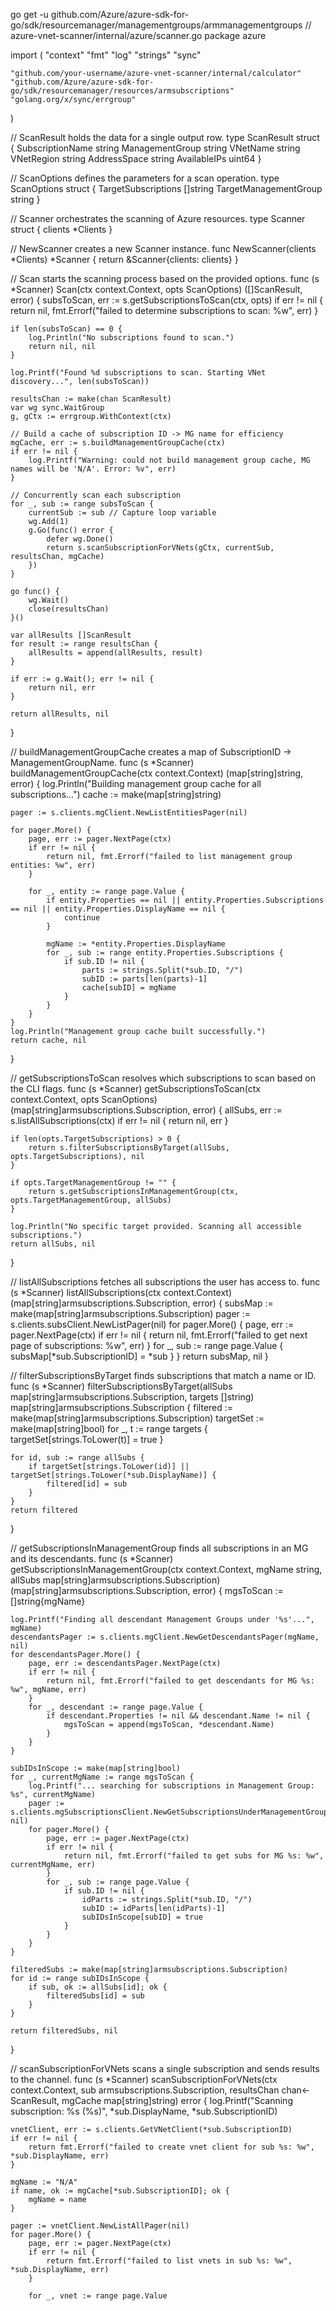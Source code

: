 go get -u github.com/Azure/azure-sdk-for-go/sdk/resourcemanager/managementgroups/armmanagementgroups
// azure-vnet-scanner/internal/azure/scanner.go
package azure

import (
	"context"
	"fmt"
	"log"
	"strings"
	"sync"

	"github.com/your-username/azure-vnet-scanner/internal/calculator"
	"github.com/Azure/azure-sdk-for-go/sdk/resourcemanager/resources/armsubscriptions"
	"golang.org/x/sync/errgroup"
)

// ScanResult holds the data for a single output row.
type ScanResult struct {
	SubscriptionName string
	ManagementGroup  string
	VNetName         string
	VNetRegion       string
	AddressSpace     string
	AvailableIPs     uint64
}

// ScanOptions defines the parameters for a scan operation.
type ScanOptions struct {
	TargetSubscriptions   []string
	TargetManagementGroup string
}

// Scanner orchestrates the scanning of Azure resources.
type Scanner struct {
	clients *Clients
}

// NewScanner creates a new Scanner instance.
func NewScanner(clients *Clients) *Scanner {
	return &Scanner{clients: clients}
}

// Scan starts the scanning process based on the provided options.
func (s *Scanner) Scan(ctx context.Context, opts ScanOptions) ([]ScanResult, error) {
	subsToScan, err := s.getSubscriptionsToScan(ctx, opts)
	if err != nil {
		return nil, fmt.Errorf("failed to determine subscriptions to scan: %w", err)
	}

	if len(subsToScan) == 0 {
		log.Println("No subscriptions found to scan.")
		return nil, nil
	}

	log.Printf("Found %d subscriptions to scan. Starting VNet discovery...", len(subsToScan))

	resultsChan := make(chan ScanResult)
	var wg sync.WaitGroup
	g, gCtx := errgroup.WithContext(ctx)

	// Build a cache of subscription ID -> MG name for efficiency
	mgCache, err := s.buildManagementGroupCache(ctx)
	if err != nil {
		log.Printf("Warning: could not build management group cache, MG names will be 'N/A'. Error: %v", err)
	}

	// Concurrently scan each subscription
	for _, sub := range subsToScan {
		currentSub := sub // Capture loop variable
		wg.Add(1)
		g.Go(func() error {
			defer wg.Done()
			return s.scanSubscriptionForVNets(gCtx, currentSub, resultsChan, mgCache)
		})
	}

	go func() {
		wg.Wait()
		close(resultsChan)
	}()

	var allResults []ScanResult
	for result := range resultsChan {
		allResults = append(allResults, result)
	}

	if err := g.Wait(); err != nil {
		return nil, err
	}

	return allResults, nil
}

// buildManagementGroupCache creates a map of SubscriptionID -> ManagementGroupName.
func (s *Scanner) buildManagementGroupCache(ctx context.Context) (map[string]string, error) {
	log.Println("Building management group cache for all subscriptions...")
	cache := make(map[string]string)
	
	pager := s.clients.mgClient.NewListEntitiesPager(nil)

	for pager.More() {
		page, err := pager.NextPage(ctx)
		if err != nil {
			return nil, fmt.Errorf("failed to list management group entities: %w", err)
		}

		for _, entity := range page.Value {
			if entity.Properties == nil || entity.Properties.Subscriptions == nil || entity.Properties.DisplayName == nil {
				continue
			}

			mgName := *entity.Properties.DisplayName
			for _, sub := range entity.Properties.Subscriptions {
				if sub.ID != nil {
					parts := strings.Split(*sub.ID, "/")
					subID := parts[len(parts)-1]
					cache[subID] = mgName
				}
			}
		}
	}
	log.Println("Management group cache built successfully.")
	return cache, nil
}


// getSubscriptionsToScan resolves which subscriptions to scan based on the CLI flags.
func (s *Scanner) getSubscriptionsToScan(ctx context.Context, opts ScanOptions) (map[string]armsubscriptions.Subscription, error) {
	allSubs, err := s.listAllSubscriptions(ctx)
	if err != nil {
		return nil, err
	}

	if len(opts.TargetSubscriptions) > 0 {
		return s.filterSubscriptionsByTarget(allSubs, opts.TargetSubscriptions), nil
	}

	if opts.TargetManagementGroup != "" {
		return s.getSubscriptionsInManagementGroup(ctx, opts.TargetManagementGroup, allSubs)
	}

	log.Println("No specific target provided. Scanning all accessible subscriptions.")
	return allSubs, nil
}

// listAllSubscriptions fetches all subscriptions the user has access to.
func (s *Scanner) listAllSubscriptions(ctx context.Context) (map[string]armsubscriptions.Subscription, error) {
	subsMap := make(map[string]armsubscriptions.Subscription)
	pager := s.clients.subsClient.NewListPager(nil)
	for pager.More() {
		page, err := pager.NextPage(ctx)
		if err != nil {
			return nil, fmt.Errorf("failed to get next page of subscriptions: %w", err)
		}
		for _, sub := range page.Value {
			subsMap[*sub.SubscriptionID] = *sub
		}
	}
	return subsMap, nil
}

// filterSubscriptionsByTarget finds subscriptions that match a name or ID.
func (s *Scanner) filterSubscriptionsByTarget(allSubs map[string]armsubscriptions.Subscription, targets []string) map[string]armsubscriptions.Subscription {
	filtered := make(map[string]armsubscriptions.Subscription)
	targetSet := make(map[string]bool)
	for _, t := range targets {
		targetSet[strings.ToLower(t)] = true
	}

	for id, sub := range allSubs {
		if targetSet[strings.ToLower(id)] || targetSet[strings.ToLower(*sub.DisplayName)] {
			filtered[id] = sub
		}
	}
	return filtered
}

// getSubscriptionsInManagementGroup finds all subscriptions in an MG and its descendants.
func (s *Scanner) getSubscriptionsInManagementGroup(ctx context.Context, mgName string, allSubs map[string]armsubscriptions.Subscription) (map[string]armsubscriptions.Subscription, error) {
	mgsToScan := []string{mgName}

	log.Printf("Finding all descendant Management Groups under '%s'...", mgName)
	descendantsPager := s.clients.mgClient.NewGetDescendantsPager(mgName, nil)
	for descendantsPager.More() {
		page, err := descendantsPager.NextPage(ctx)
		if err != nil {
			return nil, fmt.Errorf("failed to get descendants for MG %s: %w", mgName, err)
		}
		for _, descendant := range page.Value {
			if descendant.Properties != nil && descendant.Name != nil {
				mgsToScan = append(mgsToScan, *descendant.Name)
			}
		}
	}

	subIDsInScope := make(map[string]bool)
	for _, currentMgName := range mgsToScan {
		log.Printf("... searching for subscriptions in Management Group: %s", currentMgName)
		pager := s.clients.mgSubscriptionsClient.NewGetSubscriptionsUnderManagementGroupPager(currentMgName, nil)
		for pager.More() {
			page, err := pager.NextPage(ctx)
			if err != nil {
				return nil, fmt.Errorf("failed to get subs for MG %s: %w", currentMgName, err)
			}
			for _, sub := range page.Value {
				if sub.ID != nil {
					idParts := strings.Split(*sub.ID, "/")
					subID := idParts[len(idParts)-1]
					subIDsInScope[subID] = true
				}
			}
		}
	}

	filteredSubs := make(map[string]armsubscriptions.Subscription)
	for id := range subIDsInScope {
		if sub, ok := allSubs[id]; ok {
			filteredSubs[id] = sub
		}
	}

	return filteredSubs, nil
}

// scanSubscriptionForVNets scans a single subscription and sends results to the channel.
func (s *Scanner) scanSubscriptionForVNets(ctx context.Context, sub armsubscriptions.Subscription, resultsChan chan<- ScanResult, mgCache map[string]string) error {
	log.Printf("Scanning subscription: %s (%s)", *sub.DisplayName, *sub.SubscriptionID)

	vnetClient, err := s.clients.GetVNetClient(*sub.SubscriptionID)
	if err != nil {
		return fmt.Errorf("failed to create vnet client for sub %s: %w", *sub.DisplayName, err)
	}

	mgName := "N/A"
	if name, ok := mgCache[*sub.SubscriptionID]; ok {
		mgName = name
	}

	pager := vnetClient.NewListAllPager(nil)
	for pager.More() {
		page, err := pager.NextPage(ctx)
		if err != nil {
			return fmt.Errorf("failed to list vnets in sub %s: %w", *sub.DisplayName, err)
		}

		for _, vnet := range page.Value 
